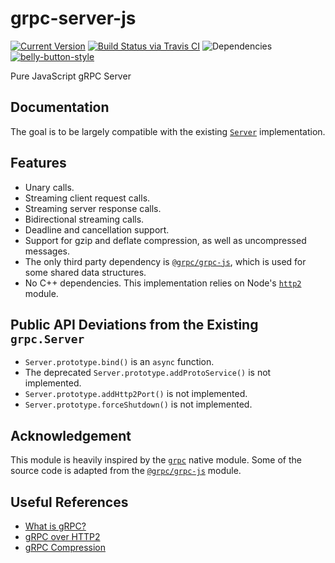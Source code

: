 # grpc-server-js

[![Current Version](https://img.shields.io/npm/v/grpc-server-js.svg)](https://www.npmjs.org/package/grpc-server-js)
[![Build Status via Travis CI](https://travis-ci.org/cjihrig/grpc-server-js.svg?branch=master)](https://travis-ci.org/cjihrig/grpc-server-js)
![Dependencies](http://img.shields.io/david/cjihrig/grpc-server-js.svg)
[![belly-button-style](https://img.shields.io/badge/eslint-bellybutton-4B32C3.svg)](https://github.com/cjihrig/belly-button)

Pure JavaScript gRPC Server

## Documentation

The goal is to be largely compatible with the existing [`Server`](https://grpc.io/grpc/node/grpc.Server.html) implementation.

## Features

- Unary calls.
- Streaming client request calls.
- Streaming server response calls.
- Bidirectional streaming calls.
- Deadline and cancellation support.
- Support for gzip and deflate compression, as well as uncompressed messages.
- The only third party dependency is [`@grpc/grpc-js`](https://www.npmjs.com/package/@grpc/grpc-js), which is used for some shared data structures.
- No C++ dependencies. This implementation relies on Node's [`http2`](https://nodejs.org/api/http2.html) module.

## Public API Deviations from the Existing `grpc.Server`

- `Server.prototype.bind()` is an `async` function.
- The deprecated `Server.prototype.addProtoService()` is not implemented.
- `Server.prototype.addHttp2Port()` is not implemented.
- `Server.prototype.forceShutdown()` is not implemented.

## Acknowledgement

This module is heavily inspired by the [`grpc`](https://www.npmjs.com/package/grpc) native module. Some of the source code is adapted from the [`@grpc/grpc-js`](https://www.npmjs.com/package/@grpc/grpc-js) module.

## Useful References

- [What is gRPC?](https://grpc.io/docs/guides/index.html)
- [gRPC over HTTP2](https://github.com/grpc/grpc/blob/master/doc/PROTOCOL-HTTP2.md)
- [gRPC Compression](https://github.com/grpc/grpc/blob/master/doc/compression.md)
